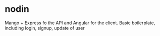 nodin
=====

Mango + Express fo the API and Angular for the client. Basic boilerplate, including login, signup, update of user
